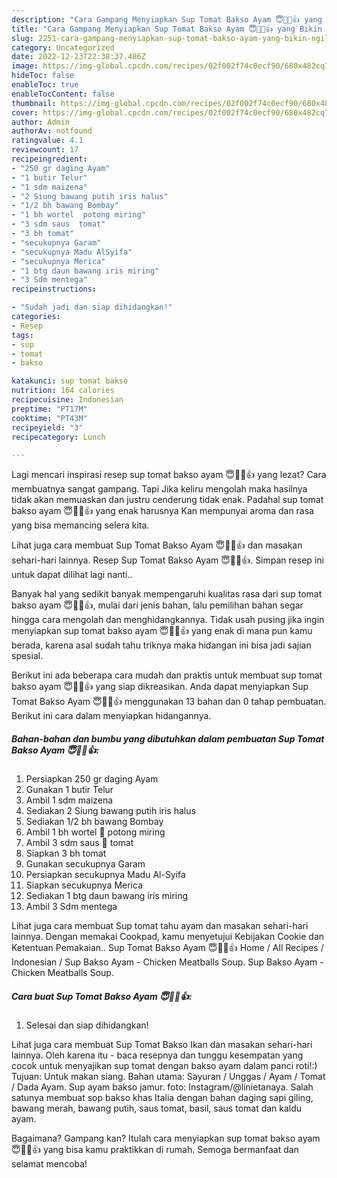 ```yaml
---
description: "Cara Gampang Menyiapkan Sup Tomat Bakso Ayam 😇🙏🏻👍 yang Bikin Ngiler, Buat Buka Puasa Lezat"
title: "Cara Gampang Menyiapkan Sup Tomat Bakso Ayam 😇🙏🏻👍 yang Bikin Ngiler, Buat Buka Puasa Lezat"
slug: 2251-cara-gampang-menyiapkan-sup-tomat-bakso-ayam-yang-bikin-ngiler-buat-buka-puasa-lezat
category: Uncategorized
date: 2022-12-23T22:38:37.486Z
image: https://img-global.cpcdn.com/recipes/02f002f74c0ecf90/680x482cq70/sup-tomat-bakso-ayam-foto-resep-utama.jpg
hideToc: false
enableToc: true
enableTocContent: false
thumbnail: https://img-global.cpcdn.com/recipes/02f002f74c0ecf90/680x482cq70/sup-tomat-bakso-ayam-foto-resep-utama.jpg
cover: https://img-global.cpcdn.com/recipes/02f002f74c0ecf90/680x482cq70/sup-tomat-bakso-ayam-foto-resep-utama.jpg
author: Admin
authorAv: notfound
ratingvalue: 4.1
reviewcount: 17
recipeingredient:
- "250 gr daging Ayam"
- "1 butir Telur"
- "1 sdm maizena"
- "2 Siung bawang putih iris halus"
- "1/2 bh bawang Bombay"
- "1 bh wortel  potong miring"
- "3 sdm saus  tomat"
- "3 bh tomat"
- "secukupnya Garam"
- "secukupnya Madu AlSyifa"
- "secukupnya Merica"
- "1 btg daun bawang iris miring"
- "3 Sdm mentega"
recipeinstructions:

- "Sudah jadi dan siap dihidangkan!"
categories:
- Resep
tags:
- sup
- tomat
- bakso

katakunci: sup tomat bakso 
nutrition: 164 calories
recipecuisine: Indonesian
preptime: "PT17M"
cooktime: "PT43M"
recipeyield: "3"
recipecategory: Lunch

---
```



Lagi mencari inspirasi resep sup tomat bakso ayam 😇🙏🏻👍 yang lezat? Cara membuatnya sangat gampang. Tapi Jika keliru mengolah maka hasilnya tidak akan memuaskan dan justru cenderung tidak enak. Padahal sup tomat bakso ayam 😇🙏🏻👍 yang enak harusnya Kan mempunyai aroma dan rasa yang bisa memancing selera kita.


Lihat juga cara membuat Sup Tomat Bakso Ayam 😇🙏🏻👍 dan masakan sehari-hari lainnya. Resep Sup Tomat Bakso Ayam 😇🙏🏻👍. Simpan resep ini untuk dapat dilihat lagi nanti..

Banyak hal yang sedikit banyak mempengaruhi kualitas rasa dari sup tomat bakso ayam 😇🙏🏻👍, mulai dari jenis bahan, lalu pemilihan bahan segar hingga cara mengolah dan menghidangkannya. Tidak usah pusing jika ingin menyiapkan sup tomat bakso ayam 😇🙏🏻👍 yang enak di mana pun kamu berada, karena asal sudah tahu triknya maka hidangan ini bisa jadi sajian spesial.


Berikut ini ada beberapa cara mudah dan praktis untuk membuat sup tomat bakso ayam 😇🙏🏻👍 yang siap dikreasikan. Anda dapat menyiapkan Sup Tomat Bakso Ayam 😇🙏🏻👍 menggunakan 13 bahan dan 0 tahap pembuatan. Berikut ini cara dalam menyiapkan hidangannya.

<!--inarticleads1-->

##### Bahan-bahan dan bumbu yang dibutuhkan dalam pembuatan Sup Tomat Bakso Ayam 😇🙏🏻👍:

1. Persiapkan 250 gr daging Ayam
1. Gunakan 1 butir Telur
1. Ambil 1 sdm maizena
1. Sediakan 2 Siung bawang putih iris halus
1. Sediakan 1/2 bh bawang Bombay
1. Ambil 1 bh wortel 🥕 potong miring
1. Ambil 3 sdm saus 🍅 tomat
1. Siapkan 3 bh tomat
1. Gunakan secukupnya Garam
1. Persiapkan secukupnya Madu Al-Syifa
1. Siapkan secukupnya Merica
1. Sediakan 1 btg daun bawang iris miring
1. Ambil 3 Sdm mentega


Lihat juga cara membuat Sup tomat tahu ayam dan masakan sehari-hari lainnya. Dengan memakai Cookpad, kamu menyetujui Kebijakan Cookie dan Ketentuan Pemakaian.. Sup Tomat Bakso Ayam 😇🙏🏻👍 Home / All Recipes / Indonesian / Sup Bakso Ayam - Chicken Meatballs Soup. Sup Bakso Ayam - Chicken Meatballs Soup. 

<!--inarticleads2-->

##### Cara buat Sup Tomat Bakso Ayam 😇🙏🏻👍:


1. Selesai dan siap dihidangkan!

Lihat juga cara membuat Sup Tomat Bakso Ikan dan masakan sehari-hari lainnya. Oleh karena itu - baca resepnya dan tunggu kesempatan yang cocok untuk menyajikan sup tomat dengan bakso ayam dalam panci roti!:) Tujuan: Untuk makan siang. Bahan utama: Sayuran / Unggas / Ayam / Tomat / Dada Ayam. Sup ayam bakso jamur. foto: Instagram/@linietanaya. Salah satunya membuat sop bakso khas Italia dengan bahan daging sapi giling, bawang merah, bawang putih, saus tomat, basil, saus tomat dan kaldu ayam. 

Bagaimana? Gampang kan? Itulah cara menyiapkan sup tomat bakso ayam 😇🙏🏻👍 yang bisa kamu praktikkan di rumah. Semoga bermanfaat dan selamat mencoba!
